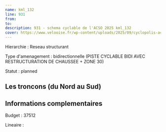 ```yaml
---
name: kml_132 
line: 931
from: 
to:  
description: 931 - schema cyclable de l'ACSO 2025 kml_132 
cover: https://www.velooise.fr/wp-content/uploads/2025/09/cyclopolis-acso-default.jpg
---
```

Hierarchie : Reseau structurant

Type d'amenagement : bidirectionnelle (PISTE CYCLABLE BIDI AVEC RESTRUCTURATION DE CHAUSSEE + ZONE 30)

Statut : planned

## Les troncons (du Nord au Sud)

## Informations complementaires

Budget  : 37512 

Lineaire :

